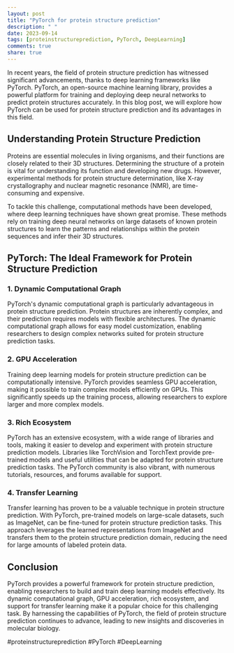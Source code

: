 ```yaml
---
layout: post
title: "PyTorch for protein structure prediction"
description: " "
date: 2023-09-14
tags: [proteinstructureprediction, PyTorch, DeepLearning]
comments: true
share: true
---
```


In recent years, the field of protein structure prediction has witnessed significant advancements, thanks to deep learning frameworks like PyTorch. PyTorch, an open-source machine learning library, provides a powerful platform for training and deploying deep neural networks to predict protein structures accurately. In this blog post, we will explore how PyTorch can be used for protein structure prediction and its advantages in this field.

## Understanding Protein Structure Prediction

Proteins are essential molecules in living organisms, and their functions are closely related to their 3D structures. Determining the structure of a protein is vital for understanding its function and developing new drugs. However, experimental methods for protein structure determination, like X-ray crystallography and nuclear magnetic resonance (NMR), are time-consuming and expensive.

To tackle this challenge, computational methods have been developed, where deep learning techniques have shown great promise. These methods rely on training deep neural networks on large datasets of known protein structures to learn the patterns and relationships within the protein sequences and infer their 3D structures.

## PyTorch: The Ideal Framework for Protein Structure Prediction

### 1. Dynamic Computational Graph

PyTorch's dynamic computational graph is particularly advantageous in protein structure prediction. Protein structures are inherently complex, and their prediction requires models with flexible architectures. The dynamic computational graph allows for easy model customization, enabling researchers to design complex networks suited for protein structure prediction tasks.

### 2. GPU Acceleration

Training deep learning models for protein structure prediction can be computationally intensive. PyTorch provides seamless GPU acceleration, making it possible to train complex models efficiently on GPUs. This significantly speeds up the training process, allowing researchers to explore larger and more complex models.

### 3. Rich Ecosystem

PyTorch has an extensive ecosystem, with a wide range of libraries and tools, making it easier to develop and experiment with protein structure prediction models. Libraries like TorchVision and TorchText provide pre-trained models and useful utilities that can be adapted for protein structure prediction tasks. The PyTorch community is also vibrant, with numerous tutorials, resources, and forums available for support.

### 4. Transfer Learning

Transfer learning has proven to be a valuable technique in protein structure prediction. With PyTorch, pre-trained models on large-scale datasets, such as ImageNet, can be fine-tuned for protein structure prediction tasks. This approach leverages the learned representations from ImageNet and transfers them to the protein structure prediction domain, reducing the need for large amounts of labeled protein data.

## Conclusion

PyTorch provides a powerful framework for protein structure prediction, enabling researchers to build and train deep learning models effectively. Its dynamic computational graph, GPU acceleration, rich ecosystem, and support for transfer learning make it a popular choice for this challenging task. By harnessing the capabilities of PyTorch, the field of protein structure prediction continues to advance, leading to new insights and discoveries in molecular biology.

#proteinstructureprediction #PyTorch #DeepLearning